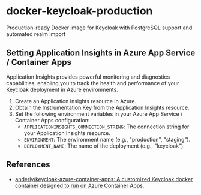 # docker-keycloak-production
Production-ready Docker image for Keycloak with PostgreSQL support and automated realm import

## Setting Application Insights in Azure App Service / Container Apps

Application Insights provides powerful monitoring and diagnostics capabilities, enabling you to track the health and performance of your Keycloak deployment in Azure environments.

1. Create an Application Insights resource in Azure.
2. Obtain the Instrumentation Key from the Application Insights resource.
3. Set the following environment variables in your Azure App Service / Container Apps configuration:
   - `APPLICATIONINSIGHTS_CONNECTION_STRING`: The connection string for your Application Insights resource.
   - `ENVIRONMENT`: The environment name (e.g., "production", "staging").
   - `DEPLOYMENT_NAME`: The name of the deployment (e.g., "keycloak").

## References
- [anderly/keycloak-azure-container-apps: A customized Keycloak docker container designed to run on Azure Container Apps.](https://github.com/anderly/keycloak-azure-container-apps) 
